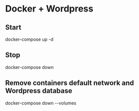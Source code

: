 # Docker + Wordpress

## Start

docker-compose up -d

## Stop

docker-compose down

## Remove containers default network and Wordpress database

docker-compose down --volumes
